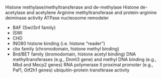 Histone methylase/methyltransferase and de-methylase
Histone de-acetylase and acetylene
Arginine methyltransferase and protein-arginine deiminase activity
ATPase nucleosome remodeler
- BAF (Swi/Snf family)
- ISWI 
- CHD
- INO80
histone binding (i.e. histone “reader”)
- cbx family (chromodomain, histone methyl binding)
- Brd/BET family (bromodomain, histone acetyl binding)
DNA methyltransferases (e.g., Dnmt3 gene) and methyl DNA binding (e.g., Mbd and Mecp2 genes)
RNA polymerase II proximal promoter (e.g., Paf1, Gtf2h1 genes)
ubiquitin-protein transferase activity